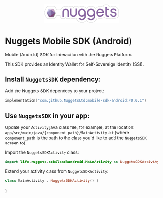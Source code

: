 <p align="center">
  <a href="https://nuggets.life">
    <img src="./assets/nuggets-logo.svg" alt="Nuggets Ltd" width="250">
  </a>
</p>

# Nuggets Mobile SDK (Android)
Mobile (Android) SDK for interaction with the Nuggets Platform.

This SDK provides an Identity Wallet for Self-Sovereign Identity (SSI).

## Install `NuggetsSDK` dependency:
Add the Nuggets SDK dependecy to your project:
```kts
implementation("com.github.NuggetsLtd:mobile-sdk-android:v0.0.1")
```
## Use `NuggetsSDK` in your app:
Update your `Activity` java class file, for example, at the location: `app/src/main/java/{component_path}/MainActivity.kt` (where `component_path` is the path to the class you'd like to add the `NuggetsSDK` screen to).
 
Import the `NuggetsSDKActivity` class:
```kt
import life.nuggets.mobilesdkandroid.MainActivity as NuggetsSDKActivity
```
Extend your activity class from `NuggetsSDKActivity`:
```kt
class MainActivity : NuggetsSDKActivity() {

}
```

